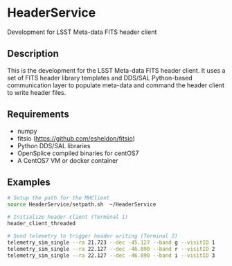 # HeaderService

Development for LSST Meta-data FITS header client

Description
-----------

This is the development for the LSST Meta-data FITS header client. It
uses a set of FITS header library templates and DDS/SAL Python-based
communication layer to populate meta-data and command the header
client to write header files.

Requirements
------------
+ numpy
+ fitsio (https://github.com/esheldon/fitsio)
+ Python DDS/SAL libraries 
+ OpenSplice compiled binaries for centOS7
+ A CentOS7 VM or docker container

Examples
--------

```bash
# Setup the path for the MHClient
source HeaderService/setpath.sh  ~/HeaderService 

# Initialize header client (Terminal 1)
header_client_threaded

# Send telemetry to trigger header writing (Terminal 2)
telemetry_sim_single --ra 21.723 --dec -45.127 --band g --visitID 1
telemetry_sim_single --ra 22.127 --dec -46.890 --band r --visitID 2
telemetry_sim_single --ra 22.127 --dec -46.890 --band i --visitID 3

```
